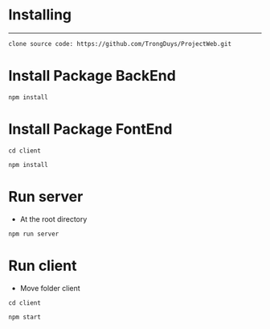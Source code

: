 # Installing

---

```
clone source code: https://github.com/TrongDuys/ProjectWeb.git
```

# Install Package BackEnd

```
npm install
```

# Install Package FontEnd

```
cd client
```

```
npm install
```

# Run server

- At the root directory

```
npm run server
```

# Run client

- Move folder client

```
cd client
```

```
npm start
```
